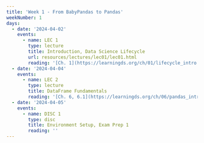 ```yaml
---
title: 'Week 1 - From BabyPandas to Pandas'
weekNumber: 1
days:
  - date: '2024-04-02'
    events:
      - name: LEC 1
        type: lecture
        title: Introduction, Data Science Lifecycle
        url: resources/lectures/lec01/lec01.html
        reading: '[Ch. 1](https://learningds.org/ch/01/lifecycle_intro.html)'
  - date: '2024-04-04'
    events:
      - name: LEC 2
        type: lecture
        title: DataFrame Fundamentals
        reading: '[Ch. 6, 6.1](https://learningds.org/ch/06/pandas_intro.html)'
  - date: '2024-04-05'
    events:
      - name: DISC 1
        type: disc
        title: Environment Setup, Exam Prep 1
        reading: ''
---
```


